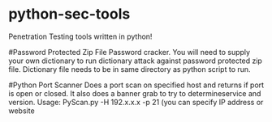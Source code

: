 # python-sec-tools
Penetration Testing tools written in python!

#Password Protected Zip File Password cracker.
You will need to supply your own dictionary to run dictionary attack against password protected zip file.
Dictionary file needs to be in same directory as python script to run.

#Python Port Scanner
Does a port scan on specified host and returns if port is open or closed. It also does a banner grab to try to determineservice and version. Usage: PyScan.py -H 192.x.x.x -p 21 (you can specify IP address or website
